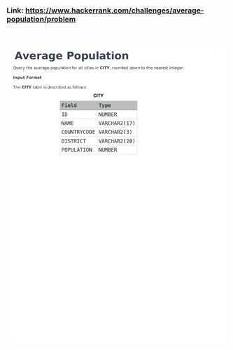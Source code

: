 ### Link: https://www.hackerrank.com/challenges/average-population/problem

&nbsp;

![](average-population-English-1.png)
